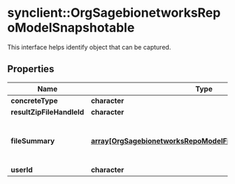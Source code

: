 # synclient::OrgSagebionetworksRepoModelSnapshotable

This interface helps identify object that can be captured.

## Properties
Name | Type | Description | Notes
------------ | ------------- | ------------- | -------------
**concreteType** | **character** |  | [optional] 
**resultZipFileHandleId** | **character** |  | [optional] 
**fileSummary** | [**array[OrgSagebionetworksRepoModelFileFileDownloadSummary]**](org.sagebionetworks.repo.model.file.FileDownloadSummary.md) | The summary of each requested file. | [optional] 
**userId** | **character** |  | [optional] 


